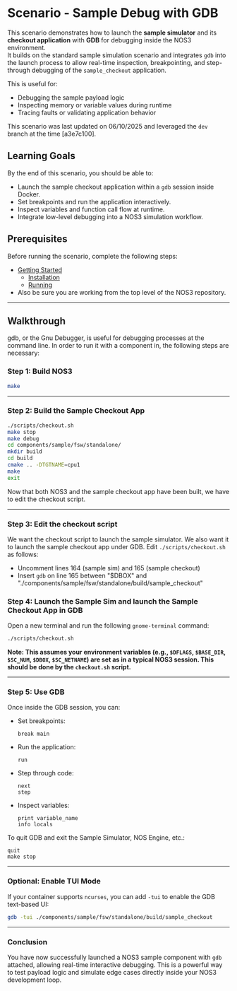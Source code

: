 
# Scenario - Sample Debug with GDB

This scenario demonstrates how to launch the **sample simulator** and its **checkout application** with **GDB** for debugging inside the NOS3 environment.  
It builds on the standard sample simulation scenario and integrates `gdb` into the launch process to allow real-time inspection, breakpointing, and step-through debugging of the `sample_checkout` application.

This is useful for:
* Debugging the sample payload logic
* Inspecting memory or variable values during runtime
* Tracing faults or validating application behavior

This scenario was last updated on 06/10/2025 and leveraged the `dev` branch at the time [a3e7c100].

## Learning Goals

By the end of this scenario, you should be able to:

* Launch the sample checkout application within a `gdb` session inside Docker.
* Set breakpoints and run the application interactively.
* Inspect variables and function call flow at runtime.
* Integrate low-level debugging into a NOS3 simulation workflow.

## Prerequisites

Before running the scenario, complete the following steps:
* [Getting Started](./NOS3_Getting_Started.md)
  * [Installation](./NOS3_Getting_Started.md#installation)
  * [Running](./NOS3_Getting_Started.md#running)
* Also be sure you are working from the top level of the NOS3 repository.

---

## Walkthrough

gdb, or the Gnu Debugger, is useful for debugging processes at the command line.  In order to run it with a component in, the following steps are necessary:

### Step 1: Build NOS3

```bash
make
```

---
### Step 2: Build the Sample Checkout App

```bash
./scripts/checkout.sh
make stop
make debug
cd components/sample/fsw/standalone/
mkdir build
cd build
cmake .. -DTGTNAME=cpu1
make
exit
```

Now that both NOS3 and the sample checkout app have been built, we have to edit the checkout script.

---
### Step 3: Edit the checkout script

We want the checkout script to launch the sample simulator.
We also want it to launch the sample checkout app under GDB.
Edit `./scripts/checkout.sh` as follows:
* Uncomment lines 164 (sample sim) and 165 (sample checkout)
* Insert `gdb` on line 165 between "$DBOX" and "./components/sample/fsw/standalone/build/sample_checkout"

### Step 4: Launch the Sample Sim and launch the Sample Checkout App in GDB

Open a new terminal and run the following `gnome-terminal` command:

```bash
./scripts/checkout.sh
```

**Note: This assumes your environment variables (e.g., `$DFLAGS`, `$BASE_DIR`, `$SC_NUM`, `$DBOX`, `$SC_NETNAME`) are set as in a typical NOS3 session.
This should be done by the `checkout.sh` script.**

---
### Step 5: Use GDB

Once inside the GDB session, you can:

* Set breakpoints:
  ```gdb
  break main
  ```
* Run the application:
  ```gdb
  run
  ```
* Step through code:
  ```gdb
  next
  step
  ```
* Inspect variables:
  ```gdb
  print variable_name
  info locals
  ```

To quit GDB and exit the Sample Simulator, NOS Engine, etc.:
```gdb
quit
make stop
```

---
### Optional: Enable TUI Mode

If your container supports `ncurses`, you can add `-tui` to enable the GDB text-based UI:

```bash
gdb -tui ./components/sample/fsw/standalone/build/sample_checkout
```

---
### Conclusion

You have now successfully launched a NOS3 sample component with `gdb` attached, allowing real-time interactive debugging. This is a powerful way to test payload logic and simulate edge cases directly inside your NOS3 development loop.
